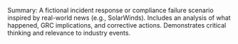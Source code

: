 Summary:
A fictional incident response or compliance failure scenario inspired by real-world news (e.g., SolarWinds). Includes an analysis of what happened, GRC implications, and corrective actions. Demonstrates critical thinking and relevance to industry events.
